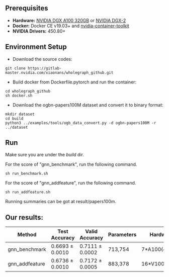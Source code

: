 ## Prerequisites

- **Hardware:** [NVIDIA DGX A100 320GB](https://www.nvidia.com/en-us/data-center/dgx-a100/) or [NVIDIA DGX-2](https://www.nvidia.com/en-us/data-center/dgx-2/)
- **Docker:** Docker CE v19.03+ and [nvidia-container-toolkit](https://github.com/NVIDIA/nvidia-docker#quickstart)
- **NVIDIA Drivers:** 450.80+

## Environment Setup

- Download the source codes:
```
git clone https://gitlab-master.nvidia.com/xiaonans/wholegraph_github.git
```

- Build docker from Dockerfile.pytorch and run the container:
```
cd wholegraph_github
sh docker.sh
```

- Download the ogbn-papers100M dataset and convert it to binary format:
```
mkdir dataset
cd build
python3 ../examples/tools/ogb_data_convert.py -d ogbn-papers100M -r ../dataset
```

## Run
Make sure you are under the _build_ dir.

For the score of "gnn_benchmark", run the following command.
```
sh run_benchmark.sh
```

For the score of "gnn_addfeature", run the following command.
```
sh run_addfeature.sh
```

Running summaries can be got at result/papers100m.

## Our results:
Method | Test Accuracy | Valid Accuracy | Parameters | Hardware
| ------ | ------ | ------ | ------ | ------ |
| gnn_benchmark | 0.6693 ± 0.0010 | 0.7111 ± 0.0002 | 713,754 | 7*A100(40GB) |
| gnn_addfeature | 0.6736 ± 0.0010 | 0.7172 ± 0.0005 | 883,378 | 16*V100(32GB) |
 


